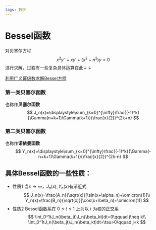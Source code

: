 ```yaml
---
tags: 数学
---
```

# Bessel函数
对贝塞尔方程
$$
x^2y''+xy'+(x^2-n^2)y=0
$$
进行求解，过程有一些复杂具体运算在此&downarrow; &downarrow;

[利用广义幂级数求解Bessel方程](https://github.com/ErikQQY/ErikQQY.github.io/blob/master/Sources/BesselEquation.pdf)

### 第一类贝塞尔函数

也称作**贝塞尔函数**
$$
J_n(x)=\displaystyle\sum_{k=0}^{\infty}\frac{(-1)^k}{\Gamma(n+k+1)\Gamma(k+1)}(\frac{x}{2})^{2k+n}
$$
### 第二类贝塞尔函数
也称作**诺依曼函数**
$$
Y_n(x)=\displaystyle\sum_{k=0}^{\infty}\frac{(-1)^k}{\Gamma(-n+k+1)\Gamma(k+1)}(\frac{x}{2})^{2k-n}
$$
## 具体Bessel函数的一些性质：

* 性质1
	当$x\rightarrow\infty$，$J_n(x), Y_n(x)$有渐近式
	$$
	J_n(x)=\frac{A_n}{\sqrt(x)}[\sin(x+\alpha_n)+\omicron(1)]\\
	Y_n(x)=\frac{B_n}{\sqrt(x)}[\cos(x+\beta_n)+\omicron(1)]
	$$
* 性质2
	Bessel函数系在 $0\leq t\leq1$ 上为以 $t$ 为权的正交系
	$$
	\int_0^1tJ_n(\beta_jt)J_n(\beta_kt)dt=0\qquad j\neq k\\
	\int_0^1tJ_n(\beta_jt)J_n(\beta_kt)dt=\tau>0\qquad j=k
	$$